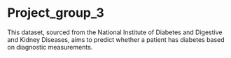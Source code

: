 # Project_group_3
This dataset, sourced from the National Institute of Diabetes and Digestive and Kidney Diseases, aims to predict whether a patient has diabetes based on diagnostic measurements.
